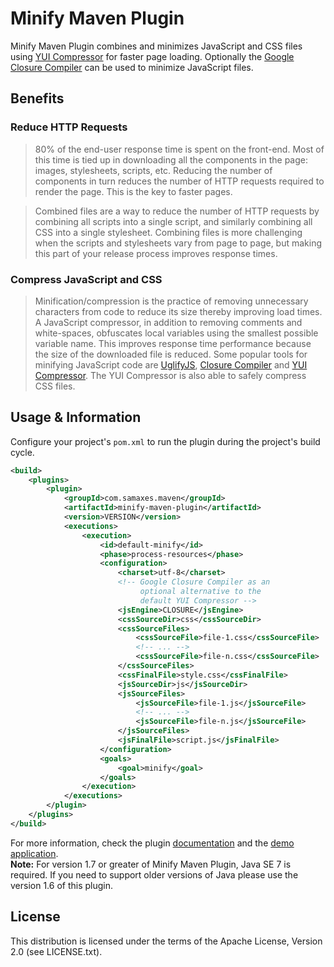 # Minify Maven Plugin

Minify Maven Plugin combines and minimizes JavaScript and CSS files using [YUI Compressor](http://yui.github.com/yuicompressor/) for faster page loading. Optionally the [Google Closure Compiler](https://developers.google.com/closure/compiler/) can be used to minimize JavaScript files.

## Benefits

### Reduce HTTP Requests

> 80% of the end-user response time is spent on the front-end. Most of this time is tied up in downloading all the components in the page: images, stylesheets, scripts, etc. Reducing the number of components in turn reduces the number of HTTP requests required to render the page. This is the key to faster pages.

> Combined files are a way to reduce the number of HTTP requests by combining all scripts into a single script, and similarly combining all CSS into a single stylesheet. Combining files is more challenging when the scripts and stylesheets vary from page to page, but making this part of your release process improves response times.

### Compress JavaScript and CSS

> Minification/compression is the practice of removing unnecessary characters from code to reduce its size thereby improving load times. A JavaScript compressor, in addition to removing comments and white-spaces, obfuscates local variables using the smallest possible variable name. This improves response time performance because the size of the downloaded file is reduced. Some popular tools for minifying JavaScript code are [UglifyJS](http://lisperator.net/uglifyjs/), [Closure Compiler](https://developers.google.com/closure/compiler/) and [YUI Compressor](http://yui.github.com/yuicompressor/). The YUI Compressor is also able to safely compress CSS files.

## Usage & Information

Configure your project's `pom.xml` to run the plugin during the project's build cycle.

```xml
<build>
    <plugins>
        <plugin>
            <groupId>com.samaxes.maven</groupId>
            <artifactId>minify-maven-plugin</artifactId>
            <version>VERSION</version>
            <executions>
                <execution>
                    <id>default-minify</id>
                    <phase>process-resources</phase>
                    <configuration>
                        <charset>utf-8</charset>
                        <!-- Google Closure Compiler as an 
                             optional alternative to the 
                             default YUI Compressor -->
                        <jsEngine>CLOSURE</jsEngine>
                        <cssSourceDir>css</cssSourceDir>
                        <cssSourceFiles>
                            <cssSourceFile>file-1.css</cssSourceFile>
                            <!-- ... -->
                            <cssSourceFile>file-n.css</cssSourceFile>
                        </cssSourceFiles>
                        <cssFinalFile>style.css</cssFinalFile>
                        <jsSourceDir>js</jsSourceDir>
                        <jsSourceFiles>
                            <jsSourceFile>file-1.js</jsSourceFile>
                            <!-- ... -->
                            <jsSourceFile>file-n.js</jsSourceFile>
                        </jsSourceFiles>
                        <jsFinalFile>script.js</jsFinalFile>
                    </configuration>
                    <goals>
                        <goal>minify</goal>
                    </goals>
                </execution>
            </executions>
        </plugin>
    </plugins>
</build>
```

For more information, check the plugin [documentation](http://samaxes.github.com/minify-maven-plugin/) and the [demo application](https://github.com/samaxes/minify-maven-plugin/releases/download/minify-maven-plugin-1.7.1/minify-maven-plugin-demo-1.7.1-src.zip).  
**Note:** For version 1.7 or greater of Minify Maven Plugin, Java SE 7 is required. If you need to support older versions of Java please use the version 1.6 of this plugin.

## License

This distribution is licensed under the terms of the Apache License, Version 2.0 (see LICENSE.txt).
